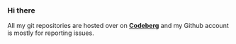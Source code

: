 ### Hi there
All my git repositories are hosted over on **[Codeberg](https://codeberg.org/ashshuota)** and my Github account is mostly for reporting issues.
